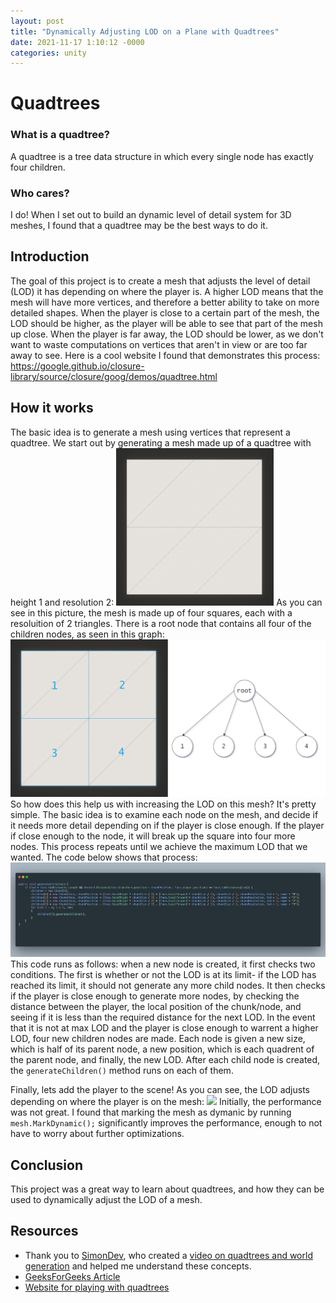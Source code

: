 ```yaml
---
layout: post
title: "Dynamically Adjusting LOD on a Plane with Quadtrees"
date: 2021-11-17 1:10:12 -0000
categories: unity
---
```


# Quadtrees
### What is a quadtree?
A quadtree is a tree data structure in which every single node has exactly four children.
### Who cares?
I do! When I set out to build an dynamic level of detail system for 3D meshes, I found that a quadtree may be the best ways to do it.
## Introduction
The goal of this project is to create a mesh that adjusts the level of detail (LOD) it has depending on where the player is. A higher LOD means that the mesh will have more vertices, and therefore a better ability to take on more detailed shapes. When the player is close to a certain part of the mesh, the LOD should be higher, as the player will be able to see that part of the mesh up close. When the player is far away, the LOD should be lower, as we don't want to waste computations on vertices that aren't in view or are too far away to see. Here is a cool website I found that demonstrates this process: https://google.github.io/closure-library/source/closure/goog/demos/quadtree.html
## How it works
The basic idea is to generate a mesh using vertices that represent a quadtree. We start out by generating a mesh made up of a quadtree with height 1 and resolution 2:
<img src="_posts/assets/quadtrees/quad.png" width="50%"/>
As you can see in this picture, the mesh is made up of four squares, each with a resoluition of 2 triangles. There is a root node that contains all four of the children nodes, as seen in this graph:
<img src="_posts/assets/quadtrees/chart.png"/>
So how does this help us with increasing the LOD on this mesh? It's pretty simple. The basic idea is to examine each node on the mesh, and decide if it needs more detail depending on if the player is close enough. If the player if close enough to the node, it will break up the square into four more nodes. This process repeats until we achieve the maximum LOD that we wanted. The code below shows that process:
<img src="_posts/assets/quadtrees/code.png"/>
This code runs as follows: when a new node is created, it first checks two conditions. The first is whether or not the LOD is at its limit- if the LOD has reached its limit, it should not generate any more child nodes. It then checks if the player is close enough to generate more nodes, by checking the distance between the player, the local position of the chunk/node, and seeing if it is less than the required distance for the next LOD. In the event that it is not at max LOD and the player is close enough to warrent a higher LOD, four new children nodes are made. Each node is given a new size, which is half of its parent node, a new position, which is each quadrent of the parent node, and finally, the new LOD. After each child node is created, the ```generateChildren()``` method runs on each of them.

Finally, lets add the player to the scene! As you can see, the LOD adjusts depending on where the player is on the mesh:
<img src="_posts/assets/quadtrees/quadgif.gif"/>
Initially, the performance was not great. I found that marking the mesh as dymanic by running ```mesh.MarkDynamic();``` significantly improves the performance, enough to not have to worry about further optimizations.
## Conclusion
This project was a great way to learn about quadtrees, and how they can be used to dynamically adjust the LOD of a mesh. 

## Resources
 * Thank you to [SimonDev](https://www.youtube.com/channel/UCEwhtpXrg5MmwlH04ANpL8A), who created a [video on quadtrees and world generation](https://www.youtube.com/watch?v=YO_A5w_fxRQ) and helped me understand these concepts.
 * [GeeksForGeeks Article](https://www.geeksforgeeks.org/quad-tree/)
 * [Website for playing with quadtrees](https://google.github.io/closure-library/source/closure/goog/demos/quadtree.html)
